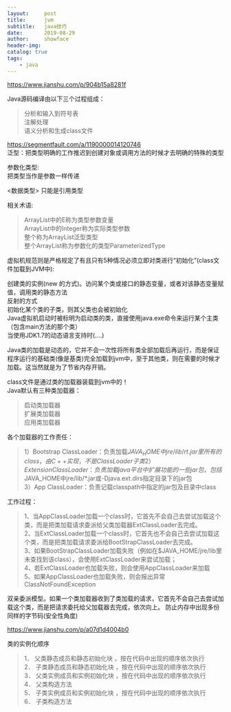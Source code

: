 ```yaml
---
layout:     post
title:      jvm
subtitle:   java技巧
date:       2019-08-29
author:     showface
header-img: 
catalog: true
tags:
    - java
---
```



https://www.jianshu.com/p/904b15a8281f 

Java源码编译由以下三个过程组成：  
>分析和输入到符号表  
注解处理  
语义分析和生成class文件  

https://segmentfault.com/a/1190000014120746  
泛型：把类型明确的工作推迟到创建对象或调用方法的时候才去明确的特殊的类型

参数化类型:  
把类型当作是参数一样传递  

<数据类型> 只能是引用类型  

相关术语:    

>ArrayList<E>中的E称为类型参数变量    
ArrayList<Integer>中的Integer称为实际类型参数    
整个称为ArrayList<E>泛型类型    
整个ArrayList<Integer>称为参数化的类型ParameterizedType


虚拟机规范则是严格规定了有且只有5种情况必须立即对类进行“初始化”(class文件加载到JVM中):

创建类的实例(new 的方式)。访问某个类或接口的静态变量，或者对该静态变量赋值，调用类的静态方法  
反射的方式  
初始化某个类的子类，则其父类也会被初始化  
Java虚拟机启动时被标明为启动类的类，直接使用java.exe命令来运行某个主类（包含main方法的那个类）  
当使用JDK1.7的动态语言支持时(....)

Java类的加载是动态的，它并不会一次性将所有类全部加载后再运行，而是保证程序运行的基础类(像是基类)完全加载到jvm中，至于其他类，则在需要的时候才加载。这当然就是为了节省内存开销。

class文件是通过类的加载器装载到jvm中的！  
Java默认有三种类加载器：  
>启动类加载器  
扩展类加载器  
应用类加载器  

各个加载器的工作责任：  
>1）Bootstrap ClassLoader：负责加载$JAVA_HOME中jre/lib/rt.jar里所有的class，由C++实现，不是ClassLoader子类  
2）Extension ClassLoader：负责加载java平台中扩展功能的一些jar包，包括$JAVA_HOME中jre/lib/*.jar或-Djava.ext.dirs指定目录下的jar包  
3）App ClassLoader：负责记载classpath中指定的jar包及目录中class  

工作过程：  
>1、当AppClassLoader加载一个class时，它首先不会自己去尝试加载这个类，而是把类加载请求委派给父类加载器ExtClassLoader去完成。  
2、当ExtClassLoader加载一个class时，它首先也不会自己去尝试加载这个类，而是把类加载请求委派给BootStrapClassLoader去完成。    
3、如果BootStrapClassLoader加载失败（例如在$JAVA_HOME/jre/lib里未查找到该class），会使用ExtClassLoader来尝试加载；  
4、若ExtClassLoader也加载失败，则会使用AppClassLoader来加载  
5、如果AppClassLoader也加载失败，则会报出异常 ClassNotFoundException  

双亲委派模型。如果一个类加载器收到了类加载的请求，它首先不会自己去尝试加载这个类，而是把请求委托给父加载器去完成，依次向上。
防止内存中出现多份同样的字节码(安全性角度)

https://www.jianshu.com/p/a07d1d4004b0

类的实例化顺序  
>1． 父类静态成员和静态初始化块 ，按在代码中出现的顺序依次执行  
2． 子类静态成员和静态初始化块 ，按在代码中出现的顺序依次执行  
3． 父类实例成员和实例初始化块 ，按在代码中出现的顺序依次执行  
4． 父类构造方法  
5． 子类实例成员和实例初始化块 ，按在代码中出现的顺序依次执行  
6． 子类构造方法  












